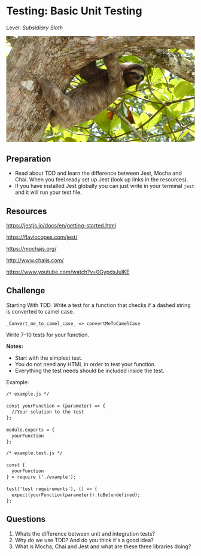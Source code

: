 # Testing: Basic Unit Testing
Level: *Subsidiary Sloth*

![sloth.jpg](./assets/sloth.jpg)

## Preparation
- Read about TDD and learn the difference between Jest, Mocha and Chai. When you feel ready set up Jest (look up links in the resources).
- If you have installed Jest globally you can just write in your terminal `jest` and it will run your test file.

## Resources

https://jestjs.io/docs/en/getting-started.html

https://flaviocopes.com/jest/

https://mochajs.org/

http://www.chaijs.com/

https://www.youtube.com/watch?v=0GypdsJulKE


## Challenge
Starting With TDD. Write a test for a function that checks if a dashed string is converted to camel case.

`_Convert_me_to_camel_case_ => convertMeToCamelCase`

Write 7-10 tests for your function.




**Notes:**
- Start with the simplest test.
- You do not need any HTML in order to test your function.
- Everything the test needs should be included inside the test.

Example:
```
/* example.js */

const yourFunction = (parameter) => {
  //Your solution to the test
};

module.exports = {
  yourFunction
};
```
```
/* example.test.js */

const {
  yourFunction
} = require ('./example');

test('test requirements'), () => {
  expect(yourFunction(parameter)).toBe(undefined);
};
```


## Questions
1. Whats the difference between unit and integration tests?
2. Why do we use TDD? And do you think it's a good idea?
3. What is Mocha, Chai and Jest and what are these three libraries doing?

<authors-component v-bind:authors="[
    {
      username: 'SheepFromHeaven',
      name: 'Marc Emmanuel'
    },]"/>